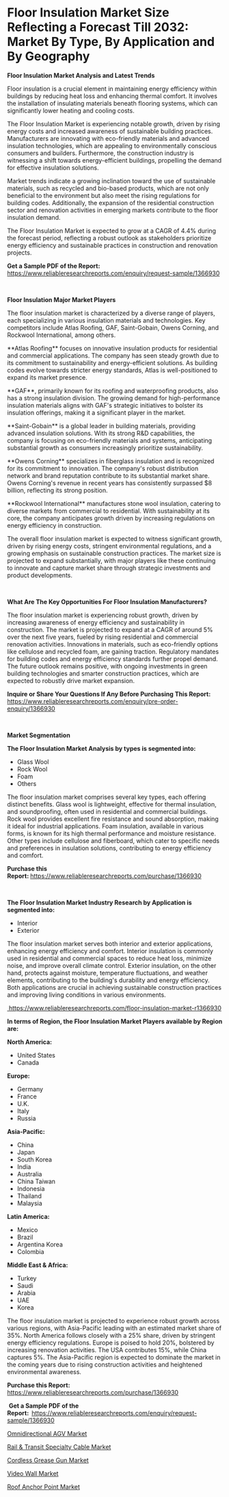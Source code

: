 <p><h1>Floor Insulation Market Size Reflecting a Forecast Till 2032: Market By Type, By Application and By Geography</h1></p><p><strong>Floor Insulation Market Analysis and Latest Trends</strong></p>
<p><p>Floor insulation is a crucial element in maintaining energy efficiency within buildings by reducing heat loss and enhancing thermal comfort. It involves the installation of insulating materials beneath flooring systems, which can significantly lower heating and cooling costs.</p><p>The Floor Insulation Market is experiencing notable growth, driven by rising energy costs and increased awareness of sustainable building practices. Manufacturers are innovating with eco-friendly materials and advanced insulation technologies, which are appealing to environmentally conscious consumers and builders. Furthermore, the construction industry is witnessing a shift towards energy-efficient buildings, propelling the demand for effective insulation solutions.</p><p>Market trends indicate a growing inclination toward the use of sustainable materials, such as recycled and bio-based products, which are not only beneficial to the environment but also meet the rising regulations for building codes. Additionally, the expansion of the residential construction sector and renovation activities in emerging markets contribute to the floor insulation demand.</p><p>The Floor Insulation Market is expected to grow at a CAGR of 4.4% during the forecast period, reflecting a robust outlook as stakeholders prioritize energy efficiency and sustainable practices in construction and renovation projects.</p></p>
<p><strong>Get a Sample PDF of the Report:&nbsp;</strong> <a href="https://www.reliableresearchreports.com/enquiry/request-sample/1366930?utm_campaign=3369&utm_medium=2&utm_source=Github&utm_content=ia&utm_term=22032025&utm_id=floor-insulation">https://www.reliableresearchreports.com/enquiry/request-sample/1366930</a></p>
<p>&nbsp;</p>
<p><strong>Floor Insulation Major Market Players</strong></p>
<p><p>The floor insulation market is characterized by a diverse range of players, each specializing in various insulation materials and technologies. Key competitors include Atlas Roofing, GAF, Saint-Gobain, Owens Corning, and Rockwool International, among others.</p><p>**Atlas Roofing** focuses on innovative insulation products for residential and commercial applications. The company has seen steady growth due to its commitment to sustainability and energy-efficient solutions. As building codes evolve towards stricter energy standards, Atlas is well-positioned to expand its market presence.</p><p>**GAF**, primarily known for its roofing and waterproofing products, also has a strong insulation division. The growing demand for high-performance insulation materials aligns with GAF's strategic initiatives to bolster its insulation offerings, making it a significant player in the market.</p><p>**Saint-Gobain** is a global leader in building materials, providing advanced insulation solutions. With its strong R&D capabilities, the company is focusing on eco-friendly materials and systems, anticipating substantial growth as consumers increasingly prioritize sustainability.</p><p>**Owens Corning** specializes in fiberglass insulation and is recognized for its commitment to innovation. The company's robust distribution network and brand reputation contribute to its substantial market share. Owens Corning's revenue in recent years has consistently surpassed $8 billion, reflecting its strong position.</p><p>**Rockwool International** manufactures stone wool insulation, catering to diverse markets from commercial to residential. With sustainability at its core, the company anticipates growth driven by increasing regulations on energy efficiency in construction.</p><p>The overall floor insulation market is expected to witness significant growth, driven by rising energy costs, stringent environmental regulations, and a growing emphasis on sustainable construction practices. The market size is projected to expand substantially, with major players like these continuing to innovate and capture market share through strategic investments and product developments.</p></p>
<p>&nbsp;</p>
<p><strong>What Are The Key Opportunities For Floor Insulation Manufacturers?</strong></p>
<p><p>The floor insulation market is experiencing robust growth, driven by increasing awareness of energy efficiency and sustainability in construction. The market is projected to expand at a CAGR of around 5% over the next five years, fueled by rising residential and commercial renovation activities. Innovations in materials, such as eco-friendly options like cellulose and recycled foam, are gaining traction. Regulatory mandates for building codes and energy efficiency standards further propel demand. The future outlook remains positive, with ongoing investments in green building technologies and smarter construction practices, which are expected to robustly drive market expansion.</p></p>
<p><strong>Inquire or Share Your Questions If Any Before Purchasing This Report:</strong> <a href="https://www.reliableresearchreports.com/enquiry/pre-order-enquiry/1366930?utm_campaign=3369&utm_medium=2&utm_source=Github&utm_content=ia&utm_term=22032025&utm_id=floor-insulation">https://www.reliableresearchreports.com/enquiry/pre-order-enquiry/1366930</a></p>
<p>&nbsp;</p>
<p><strong>Market Segmentation</strong></p>
<p><strong>The Floor Insulation Market Analysis by types is segmented into:</strong></p>
<p><ul><li>Glass Wool</li><li>Rock Wool</li><li>Foam</li><li>Others</li></ul></p>
<p><p>The floor insulation market comprises several key types, each offering distinct benefits. Glass wool is lightweight, effective for thermal insulation, and soundproofing, often used in residential and commercial buildings. Rock wool provides excellent fire resistance and sound absorption, making it ideal for industrial applications. Foam insulation, available in various forms, is known for its high thermal performance and moisture resistance. Other types include cellulose and fiberboard, which cater to specific needs and preferences in insulation solutions, contributing to energy efficiency and comfort.</p></p>
<p><strong>Purchase this Report:&nbsp;</strong><a href="https://www.reliableresearchreports.com/purchase/1366930?utm_campaign=3369&utm_medium=2&utm_source=Github&utm_content=ia&utm_term=22032025&utm_id=floor-insulation">https://www.reliableresearchreports.com/purchase/1366930</a></p>
<p>&nbsp;</p>
<p><strong>The Floor Insulation Market Industry Research by Application is segmented into:</strong></p>
<p><ul><li>Interior</li><li>Exterior</li></ul></p>
<p><p>The floor insulation market serves both interior and exterior applications, enhancing energy efficiency and comfort. Interior insulation is commonly used in residential and commercial spaces to reduce heat loss, minimize noise, and improve overall climate control. Exterior insulation, on the other hand, protects against moisture, temperature fluctuations, and weather elements, contributing to the building's durability and energy efficiency. Both applications are crucial in achieving sustainable construction practices and improving living conditions in various environments.</p></p>
<p><a href="https://www.reliableresearchreports.com/floor-insulation-market-r1366930?utm_campaign=3369&utm_medium=2&utm_source=Github&utm_content=ia&utm_term=22032025&utm_id=floor-insulation">&nbsp;https://www.reliableresearchreports.com/floor-insulation-market-r1366930</a></p>
<p><strong>In terms of Region, the Floor Insulation Market Players available by Region are:</strong></p>
<p>
    <p> <strong> North America: </strong>
        <ul>
            <li>United States</li>
            <li>Canada</li>
        </ul>
        </p> 
    <p> <strong> Europe: </strong>
        <ul>
            <li>Germany</li>
            <li>France</li>
            <li>U.K.</li>
            <li>Italy</li>
            <li>Russia</li>
        </ul>
        </p> 
    <p> <strong> Asia-Pacific: </strong>
        <ul>
            <li>China</li>
            <li>Japan</li>
            <li>South Korea</li>
            <li>India</li>
            <li>Australia</li>
            <li>China Taiwan</li>
            <li>Indonesia</li>
            <li>Thailand</li>
            <li>Malaysia</li>
        </ul>
        </p> 
    <p> <strong> Latin America: </strong>
        <ul>
            <li>Mexico</li>
            <li>Brazil</li>
            <li>Argentina Korea</li>
            <li>Colombia</li>
        </ul>
        </p> 
    <p> <strong> Middle East & Africa: </strong>
        <ul>
            <li>Turkey</li>
            <li>Saudi</li>
            <li>Arabia</li>
            <li>UAE</li>
            <li>Korea</li>
        </ul>
    </p>
    </p>
<p><p>The floor insulation market is projected to experience robust growth across various regions, with Asia-Pacific leading with an estimated market share of 35%. North America follows closely with a 25% share, driven by stringent energy efficiency regulations. Europe is poised to hold 20%, bolstered by increasing renovation activities. The USA contributes 15%, while China captures 5%. The Asia-Pacific region is expected to dominate the market in the coming years due to rising construction activities and heightened environmental awareness.</p></p>
<p><strong>Purchase this Report: </strong><a href="https://www.reliableresearchreports.com/purchase/1366930?utm_campaign=3369&utm_medium=2&utm_source=Github&utm_content=ia&utm_term=22032025&utm_id=floor-insulation">https://www.reliableresearchreports.com/purchase/1366930</a></p>
<p>&nbsp;<strong>Get a Sample PDF of the Report:&nbsp;&nbsp;</strong><a href="https://www.reliableresearchreports.com/enquiry/request-sample/1366930?utm_campaign=3369&utm_medium=2&utm_source=Github&utm_content=ia&utm_term=22032025&utm_id=floor-insulation">https://www.reliableresearchreports.com/enquiry/request-sample/1366930</a></p>
<p><strong></strong></p>
<p><p><a href="https://www.linkedin.com/pulse/omnidirectional-agv-industry-trends-comprehensive-market-study-42c1e?utm_campaign=3369&utm_medium=2&utm_source=Github&utm_content=ia&utm_term=22032025&utm_id=floor-insulation">Omnidirectional AGV Market</a></p><p><a href="https://github.com/popoialraih3/Market-Research-Report-List-1/blob/main/rail-transit-specialty-cable-market.md?utm_campaign=3369&utm_medium=2&utm_source=Github&utm_content=ia&utm_term=22032025&utm_id=floor-insulation">Rail & Transit Specialty Cable Market</a></p><p><a href="https://www.linkedin.com/pulse/insights-global-cordless-grease-gun-market-forecasted-growth-t9nce?utm_campaign=3369&utm_medium=2&utm_source=Github&utm_content=ia&utm_term=22032025&utm_id=floor-insulation">Cordless Grease Gun Market</a></p><p><a href="https://www.linkedin.com/pulse/global-video-wall-market-trends-applications-forecast-indicate-crdqe?utm_campaign=3369&utm_medium=2&utm_source=Github&utm_content=ia&utm_term=22032025&utm_id=floor-insulation">Video Wall Market</a></p><p><a href="https://www.linkedin.com/pulse/according-latest-trend-analysis-roof-anchor-point-market-poised-2wh2e?utm_campaign=3369&utm_medium=2&utm_source=Github&utm_content=ia&utm_term=22032025&utm_id=floor-insulation">Roof Anchor Point Market</a></p></p>